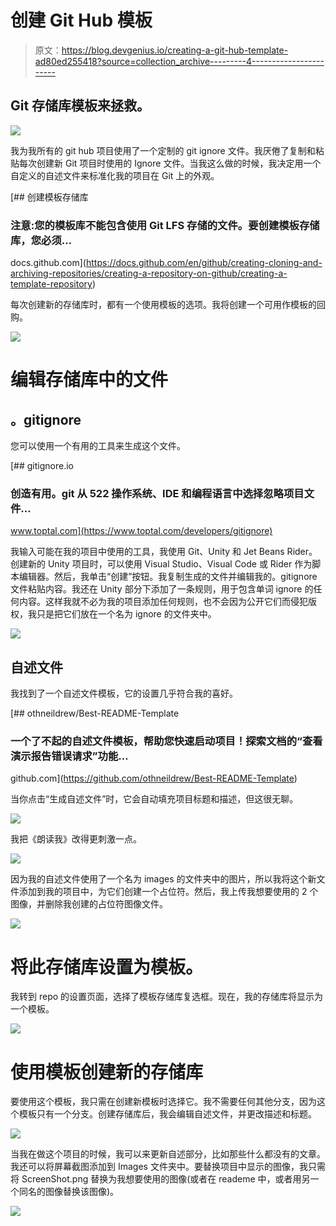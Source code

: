 # 创建 Git Hub 模板

> 原文：<https://blog.devgenius.io/creating-a-git-hub-template-ad80ed255418?source=collection_archive---------4----------------------->

## Git 存储库模板来拯救。

![](img/e69e9c5336c526979f472a0e35f564d1.png)

我为我所有的 git hub 项目使用了一个定制的 git ignore 文件。我厌倦了复制和粘贴每次创建新 Git 项目时使用的 Ignore 文件。当我这么做的时候，我决定用一个自定义的自述文件来标准化我的项目在 Git 上的外观。

[](https://docs.github.com/en/github/creating-cloning-and-archiving-repositories/creating-a-repository-on-github/creating-a-template-repository) [## 创建模板存储库

### 注意:您的模板库不能包含使用 Git LFS 存储的文件。要创建模板存储库，您必须…

docs.github.com](https://docs.github.com/en/github/creating-cloning-and-archiving-repositories/creating-a-repository-on-github/creating-a-template-repository) 

每次创建新的存储库时，都有一个使用模板的选项。我将创建一个可用作模板的回购。

![](img/121a6148ee7f249363469152b218ca74.png)

# 编辑存储库中的文件

## 。gitignore

您可以使用一个有用的工具来生成这个文件。

[](https://www.toptal.com/developers/gitignore) [## gitignore.io

### 创造有用。git 从 522 操作系统、IDE 和编程语言中选择忽略项目文件…

www.toptal.com](https://www.toptal.com/developers/gitignore) 

我输入可能在我的项目中使用的工具，我使用 Git、Unity 和 Jet Beans Rider。创建新的 Unity 项目时，可以使用 Visual Studio、Visual Code 或 Rider 作为脚本编辑器。然后，我单击“创建”按钮。我复制生成的文件并编辑我的。gitignore 文件粘贴内容。我还在 Unity 部分下添加了一条规则，用于包含单词 ignore 的任何内容。这样我就不必为我的项目添加任何规则，也不会因为公开它们而侵犯版权，我只是把它们放在一个名为 ignore 的文件夹中。

![](img/2cefaf86b3342442eccd2dd5262a934b.png)

## 自述文件

我找到了一个自述文件模板，它的设置几乎符合我的喜好。

[](https://github.com/othneildrew/Best-README-Template) [## othneildrew/Best-README-Template

### 一个了不起的自述文件模板，帮助您快速启动项目！探索文档的“查看演示报告错误请求”功能…

github.com](https://github.com/othneildrew/Best-README-Template) 

当你点击“生成自述文件”时，它会自动填充项目标题和描述，但这很无聊。

![](img/64a77adeeec7f818e13dc5cf4166d855.png)

我把《朗读我》改得更刺激一点。

![](img/53a81a9208f1d6ef8a7bc7441d9afe2e.png)

因为我的自述文件使用了一个名为 images 的文件夹中的图片，所以我将这个新文件添加到我的项目中，为它们创建一个占位符。然后，我上传我想要使用的 2 个图像，并删除我创建的占位符图像文件。

![](img/1173b58c956164745e303cb3f151b94d.png)

# 将此存储库设置为模板。

我转到 repo 的设置页面，选择了模板存储库复选框。现在，我的存储库将显示为一个模板。

![](img/75b71d35734ec79b4bbbdf9aa5460bf7.png)

# 使用模板创建新的存储库

要使用这个模板，我只需在创建新模板时选择它。我不需要任何其他分支，因为这个模板只有一个分支。创建存储库后，我会编辑自述文件，并更改描述和标题。

![](img/ddfcf5c6d831dcbaf2a659818192ec4a.png)

当我在做这个项目的时候，我可以来更新自述部分，比如那些什么都没有的文章。我还可以将屏幕截图添加到 Images 文件夹中。要替换项目中显示的图像，我只需将 ScreenShot.png 替换为我想要使用的图像(或者在 reademe 中，或者用另一个同名的图像替换该图像)。

![](img/105355eab5caa8392277dd6748c0d2d2.png)
